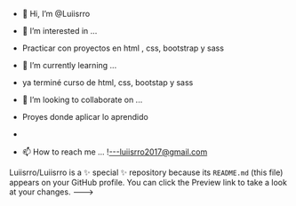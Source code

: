 - 👋 Hi, I’m @Luiisrro
- 👀 I’m interested in ...
- Practicar con proyectos  en html , css, bootstrap  y sass
- 🌱 I’m currently learning ...
-  ya terminé   curso  de html, css, bootstap y sass
- 💞️ I’m looking to collaborate on ...
- Proyes  donde aplicar lo aprendido  


- 
- 📫 How to reach me ...
!---luiisrro2017@gmail.com

Luiisrro/Luiisrro is a ✨ special ✨ repository because its `README.md` (this file) appears on your GitHub profile.
You can click the Preview link to take a look at your changes.
--->
    

